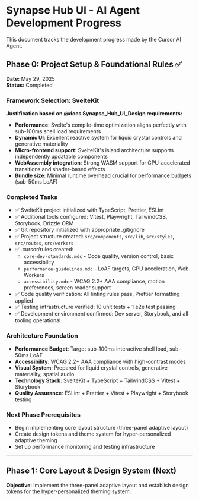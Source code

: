 # Synapse Hub UI - AI Agent Development Progress

This document tracks the development progress made by the Cursor AI Agent.

## Phase 0: Project Setup & Foundational Rules ✅

**Date:** May 29, 2025  
**Status:** Completed

### Framework Selection: SvelteKit
**Justification based on @docs Synapse_Hub_UI_Design requirements:**
- **Performance**: Svelte's compile-time optimization aligns perfectly with sub-100ms shell load requirements
- **Dynamic UI**: Excellent reactive system for liquid crystal controls and generative materiality  
- **Micro-frontend support**: SvelteKit's island architecture supports independently updatable components
- **WebAssembly integration**: Strong WASM support for GPU-accelerated transitions and shader-based effects
- **Bundle size**: Minimal runtime overhead crucial for performance budgets (sub-50ms LoAF)

### Completed Tasks
- ✅ SvelteKit project initialized with TypeScript, Prettier, ESLint
- ✅ Additional tools configured: Vitest, Playwright, TailwindCSS, Storybook, Drizzle ORM
- ✅ Git repository initialized with appropriate .gitignore
- ✅ Project structure created: `src/components`, `src/lib`, `src/styles`, `src/routes`, `src/workers`
- ✅ .cursor/rules created:
  - `core-dev-standards.mdc` - Code quality, version control, basic accessibility
  - `performance-guidelines.mdc` - LoAF targets, GPU acceleration, Web Workers
  - `accessibility.mdc` - WCAG 2.2+ AAA compliance, motion preferences, screen reader support
- ✅ Code quality verification: All linting rules pass, Prettier formatting applied
- ✅ Testing infrastructure verified: 10 unit tests + 1 e2e test passing
- ✅ Development environment confirmed: Dev server, Storybook, and all tooling operational

### Architecture Foundation
- **Performance Budget**: Target sub-100ms interactive shell load, sub-50ms LoAF
- **Accessibility**: WCAG 2.2+ AAA compliance with high-contrast modes
- **Visual System**: Prepared for liquid crystal controls, generative materiality, spatial audio
- **Technology Stack**: SvelteKit + TypeScript + TailwindCSS + Vitest + Storybook
- **Quality Assurance**: ESLint + Prettier + Vitest + Playwright + Storybook testing

### Next Phase Prerequisites
- Begin implementing core layout structure (three-panel adaptive layout)
- Create design tokens and theme system for hyper-personalized adaptive theming
- Set up performance monitoring and testing infrastructure

---

## Phase 1: Core Layout & Design System (Next)
**Objective**: Implement the three-panel adaptive layout and establish design tokens for the hyper-personalized theming system. 